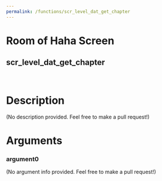 ```yaml
---
permalink: /functions/scr_level_dat_get_chapter
---
```

# Room of Haha Screen  
## scr_level_dat_get_chapter  
&nbsp;  
# Description  
(No description provided. Feel free to make a pull request!) 
&nbsp;  
# Arguments
### argument0
(No argument info provided. Feel free to make a pull request!)
&nbsp;  


